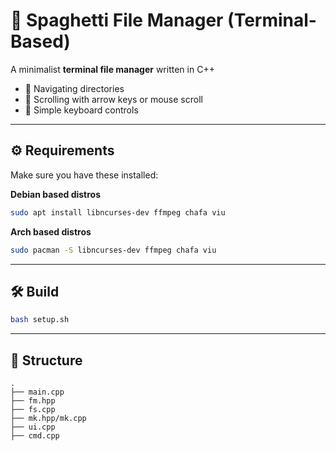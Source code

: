 
# 📁 Spaghetti File Manager (Terminal-Based)

A minimalist **terminal file manager** written in C++

- 📂 Navigating directories
- 📜 Scrolling with arrow keys or mouse scroll
- 🧭 Simple keyboard controls

---

## ⚙️ Requirements

Make sure you have these installed:

**Debian based distros**
```bash
sudo apt install libncurses-dev ffmpeg chafa viu
```
**Arch based distros**
```bash
sudo pacman -S libncurses-dev ffmpeg chafa viu
```

---

## 🛠️ Build

```bash
bash setup.sh
```

---

## 📂 Structure

```
.
├── main.cpp        
├── fm.hpp          
├── fs.cpp          
├── mk.hpp/mk.cpp   
├── ui.cpp          
├── cmd.cpp         
```
